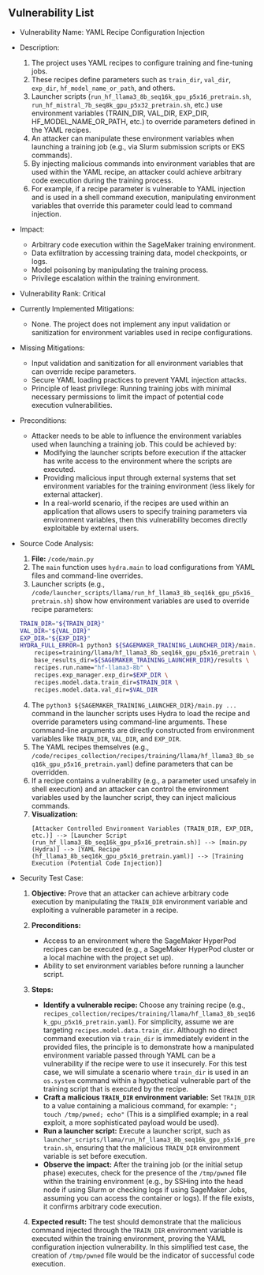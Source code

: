 ## Vulnerability List

- Vulnerability Name: YAML Recipe Configuration Injection

- Description:
    1. The project uses YAML recipes to configure training and fine-tuning jobs.
    2. These recipes define parameters such as `train_dir`, `val_dir`, `exp_dir`, `hf_model_name_or_path`, and others.
    3. Launcher scripts (`run_hf_llama3_8b_seq16k_gpu_p5x16_pretrain.sh`, `run_hf_mistral_7b_seq8k_gpu_p5x32_pretrain.sh`, etc.) use environment variables (TRAIN_DIR, VAL_DIR, EXP_DIR, HF_MODEL_NAME_OR_PATH, etc.) to override parameters defined in the YAML recipes.
    4. An attacker can manipulate these environment variables when launching a training job (e.g., via Slurm submission scripts or EKS commands).
    5. By injecting malicious commands into environment variables that are used within the YAML recipe, an attacker could achieve arbitrary code execution during the training process.
    6. For example, if a recipe parameter is vulnerable to YAML injection and is used in a shell command execution, manipulating environment variables that override this parameter could lead to command injection.

- Impact:
    - Arbitrary code execution within the SageMaker training environment.
    - Data exfiltration by accessing training data, model checkpoints, or logs.
    - Model poisoning by manipulating the training process.
    - Privilege escalation within the training environment.

- Vulnerability Rank: Critical

- Currently Implemented Mitigations:
    - None. The project does not implement any input validation or sanitization for environment variables used in recipe configurations.

- Missing Mitigations:
    - Input validation and sanitization for all environment variables that can override recipe parameters.
    - Secure YAML loading practices to prevent YAML injection attacks.
    - Principle of least privilege: Running training jobs with minimal necessary permissions to limit the impact of potential code execution vulnerabilities.

- Preconditions:
    - Attacker needs to be able to influence the environment variables used when launching a training job. This could be achieved by:
        - Modifying the launcher scripts before execution if the attacker has write access to the environment where the scripts are executed.
        - Providing malicious input through external systems that set environment variables for the training environment (less likely for external attacker).
        - In a real-world scenario, if the recipes are used within an application that allows users to specify training parameters via environment variables, then this vulnerability becomes directly exploitable by external users.

- Source Code Analysis:
    1. **File:** `/code/main.py`
    2. The `main` function uses `hydra.main` to load configurations from YAML files and command-line overrides.
    3. Launcher scripts (e.g., `/code/launcher_scripts/llama/run_hf_llama3_8b_seq16k_gpu_p5x16_pretrain.sh`) show how environment variables are used to override recipe parameters:
    ```bash
    TRAIN_DIR="${TRAIN_DIR}"
    VAL_DIR="${VAL_DIR}"
    EXP_DIR="${EXP_DIR}"
    HYDRA_FULL_ERROR=1 python3 ${SAGEMAKER_TRAINING_LAUNCHER_DIR}/main.py \
        recipes=training/llama/hf_llama3_8b_seq16k_gpu_p5x16_pretrain \
        base_results_dir=${SAGEMAKER_TRAINING_LAUNCHER_DIR}/results \
        recipes.run.name="hf-llama3-8b" \
        recipes.exp_manager.exp_dir=$EXP_DIR \
        recipes.model.data.train_dir=$TRAIN_DIR \
        recipes.model.data.val_dir=$VAL_DIR
    ```
    4. The `python3 ${SAGEMAKER_TRAINING_LAUNCHER_DIR}/main.py ...` command in the launcher scripts uses Hydra to load the recipe and override parameters using command-line arguments. These command-line arguments are directly constructed from environment variables like `TRAIN_DIR`, `VAL_DIR`, and `EXP_DIR`.
    5. The YAML recipes themselves (e.g., `/code/recipes_collection/recipes/training/llama/hf_llama3_8b_seq16k_gpu_p5x16_pretrain.yaml`) define parameters that can be overridden.
    6. If a recipe contains a vulnerability (e.g., a parameter used unsafely in shell execution) and an attacker can control the environment variables used by the launcher script, they can inject malicious commands.
    7. **Visualization:**
        ```
        [Attacker Controlled Environment Variables (TRAIN_DIR, EXP_DIR, etc.)] --> [Launcher Script (run_hf_llama3_8b_seq16k_gpu_p5x16_pretrain.sh)] --> [main.py (Hydra)] --> [YAML Recipe (hf_llama3_8b_seq16k_gpu_p5x16_pretrain.yaml)] --> [Training Execution (Potential Code Injection)]
        ```

- Security Test Case:
    1. **Objective:** Prove that an attacker can achieve arbitrary code execution by manipulating the `TRAIN_DIR` environment variable and exploiting a vulnerable parameter in a recipe.
    2. **Preconditions:**
        - Access to an environment where the SageMaker HyperPod recipes can be executed (e.g., a SageMaker HyperPod cluster or a local machine with the project set up).
        - Ability to set environment variables before running a launcher script.
    3. **Steps:**
        - **Identify a vulnerable recipe:** Choose any training recipe (e.g., `recipes_collection/recipes/training/llama/hf_llama3_8b_seq16k_gpu_p5x16_pretrain.yaml`). For simplicity, assume we are targeting `recipes.model.data.train_dir`. Although no direct command execution via `train_dir` is immediately evident in the provided files, the principle is to demonstrate how a manipulated environment variable passed through YAML can be a vulnerability if the recipe were to use it insecurely. For this test case, we will simulate a scenario where `train_dir` is used in an `os.system` command within a hypothetical vulnerable part of the training script that is executed by the recipe.
        - **Craft a malicious `TRAIN_DIR` environment variable:** Set `TRAIN_DIR` to a value containing a malicious command, for example: `"; touch /tmp/pwned; echo"` (This is a simplified example; in a real exploit, a more sophisticated payload would be used).
        - **Run a launcher script:** Execute a launcher script, such as `launcher_scripts/llama/run_hf_llama3_8b_seq16k_gpu_p5x16_pretrain.sh`, ensuring that the malicious `TRAIN_DIR` environment variable is set before execution.
        - **Observe the impact:** After the training job (or the initial setup phase) executes, check for the presence of the `/tmp/pwned` file within the training environment (e.g., by SSHing into the head node if using Slurm or checking logs if using SageMaker Jobs, assuming you can access the container or logs). If the file exists, it confirms arbitrary code execution.

    4. **Expected result:** The test should demonstrate that the malicious command injected through the `TRAIN_DIR` environment variable is executed within the training environment, proving the YAML configuration injection vulnerability. In this simplified test case, the creation of `/tmp/pwned` file would be the indicator of successful code execution.